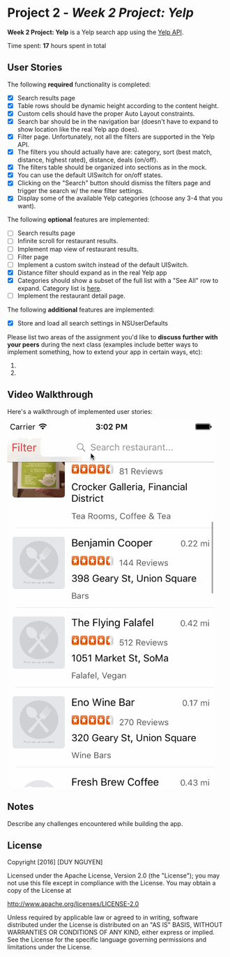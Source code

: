 # Project 2 - *Week 2 Project: Yelp*

**Week 2 Project: Yelp** is a Yelp search app using the [Yelp API](http://www.yelp.com/developers/documentation/v2/search_api).

Time spent: **17** hours spent in total

## User Stories

The following **required** functionality is completed:

- [X] Search results page
- [X] Table rows should be dynamic height according to the content height.
- [X] Custom cells should have the proper Auto Layout constraints.
- [x] Search bar should be in the navigation bar (doesn't have to expand to show location like the real Yelp app does).
- [x] Filter page. Unfortunately, not all the filters are supported in the Yelp API.
- [x] The filters you should actually have are: category, sort (best match, distance, highest rated), distance, deals (on/off).
- [x] The filters table should be organized into sections as in the mock.
- [x] You can use the default UISwitch for on/off states.
- [x] Clicking on the "Search" button should dismiss the filters page and trigger the search w/ the new filter settings.
- [x] Display some of the available Yelp categories (choose any 3-4 that you want).

The following **optional** features are implemented:

- [ ] Search results page
- [ ] Infinite scroll for restaurant results.
- [ ] Implement map view of restaurant results.
- [ ] Filter page
- [ ] Implement a custom switch instead of the default UISwitch.
- [x] Distance filter should expand as in the real Yelp app
- [x] Categories should show a subset of the full list with a "See All" row to expand. Category list is [here](http://www.yelp.com/developers/documentation/category_list).
- [ ] Implement the restaurant detail page.

The following **additional** features are implemented:

- [x] Store and load all search settings in NSUserDefaults

Please list two areas of the assignment you'd like to **discuss further with your peers** during the next class (examples include better ways to implement something, how to extend your app in certain ways, etc):

1.
2.

## Video Walkthrough

Here's a walkthrough of implemented user stories:

![Demo](Images/demoappYelp.gif)

## Notes

Describe any challenges encountered while building the app.

## License

Copyright [2016] [DUY NGUYEN]

Licensed under the Apache License, Version 2.0 (the "License");
you may not use this file except in compliance with the License.
You may obtain a copy of the License at

http://www.apache.org/licenses/LICENSE-2.0

Unless required by applicable law or agreed to in writing, software
distributed under the License is distributed on an "AS IS" BASIS,
WITHOUT WARRANTIES OR CONDITIONS OF ANY KIND, either express or implied.
See the License for the specific language governing permissions and
limitations under the License.